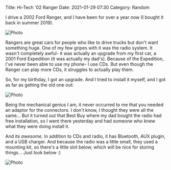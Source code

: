 Title: Hi-Tech '02 Ranger
Date: 2021-01-29 07:30
Category: Random

I drive a 2002 Ford Ranger, and I have been for over a year now (I bought it back in summer 2019). 

![Photo]({attach}images/ranger.jpg)

Rangers are great cars for people who like to drive trucks but don't want something huge. One of my few gripes with it was the radio system. It wasn't completely awful- it was actually an upgrade from my first car, a 2001 Ford Expedition (it was actually my dad's). Because of the Expedition, I've never been able to use my phone- I use CDs. But even though the Ranger can play more CDs, it struggles to actually play them.

So, for my birthday, I got an upgrade. And I tried to install it myself, and I got as far as getting the old one out:

![Photo]({attach}images/radio-attempt.jpg)

Being the mechanical genius I am, it never occurred to me that you needed an adaptor for the connectors. I don't know, I thought they were all the same... But it turned out that Best Buy where my dad bought the radio had free installation, so I went there yesterday and had someone who knew what they were doing install it.

And its _awesome_. In addition to CDs and radio, it has Bluetooth, AUX plugin, and a USB charger. And because the radio was a little small, they used a mounting kit, so there's a little slot below, which will be nice for storing things... Just look below :)

![Photo]({attach}images/new-radio.jpg)


